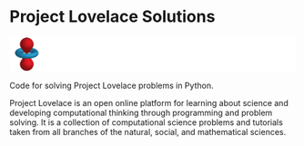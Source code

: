 
# Project Lovelace Solutions

![logo_default](./Lovelace_banner.png)

Code for solving Project Lovelace problems in Python.



Project Lovelace is an open online platform for learning about science and developing computational thinking through programming and problem solving. It is a collection of computational science problems and tutorials taken from all branches of the natural, social, and mathematical sciences.
